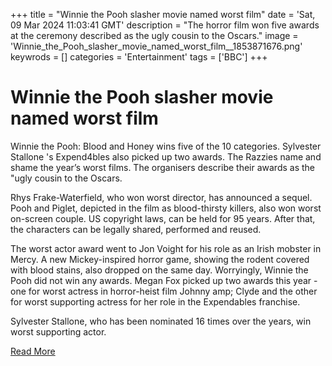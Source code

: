 +++
title = "Winnie the Pooh slasher movie named worst film"
date = 'Sat, 09 Mar 2024 11:03:41 GMT'
description = "The horror film won five awards at the ceremony described as the ugly cousin to the Oscars."
image = 'Winnie_the_Pooh_slasher_movie_named_worst_film__1853871676.png'
keywrods =  []
categories = 'Entertainment'
tags = ['BBC']
+++

# Winnie the Pooh slasher movie named worst film

Winnie the Pooh: Blood and Honey wins five of the 10 categories.
Sylvester Stallone <bb>'s Expend4bles also picked up two awards.
The Razzies name and shame the year’s worst films.
The organisers describe their awards as the <bb>"ugly cousin to the Oscars.

Rhys Frake-Waterfield, who won worst director, has announced a sequel.
Pooh and Piglet, depicted in the film as blood-thirsty killers, also won worst on-screen couple.
US copyright laws, can be held for 95 years.
After that, the characters can be legally shared, performed and reused.

The worst actor award went to Jon Voight for his role as an Irish mobster in Mercy.
A new Mickey-inspired horror game, showing the rodent covered with blood stains, also dropped on the same day.
Worryingly, Winnie the Pooh did not win any awards.
Megan Fox picked up two awards this year - one for worst actress in horror-heist film Johnny <bb>amp; Clyde and the other for worst supporting actress for her role in the Expendables franchise.

Sylvester Stallone, who has been nominated 16 times over the years, win worst supporting actor.


[Read More](https://www.bbc.co.uk/news/entertainment-arts-68510904)
